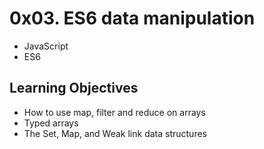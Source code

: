 # 0x03. ES6 data manipulation

- JavaScript
- ES6

## Learning Objectives

- How to use map, filter and reduce on arrays
- Typed arrays
- The Set, Map, and Weak link data structures
